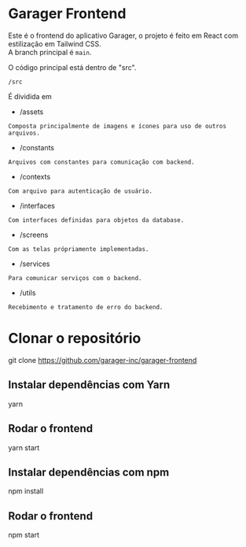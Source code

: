 # Garager Frontend

Este é o frontend do aplicativo Garager, o projeto é feito em React com estilização em Tailwind CSS.  
A branch principal é `main`.

O código principal está dentro de "src".

```
/src
```

É dividida em 

- /assets<br>
```
Composta principalmente de imagens e ícones para uso de outros arquivos.
```
- /constants<br>
```
Arquivos com constantes para comunicação com backend.
```
- /contexts<br>
```
Com arquivo para autenticação de usuário.
```
- /interfaces<br>
```
Com interfaces definidas para objetos da database.
```
- /screens<br>
```
Com as telas própriamente implementadas.
```
- /services<br>
```
Para comunicar serviços com o backend.
```
- /utils<br>
```
Recebimento e tratamento de erro do backend.
```

# Clonar o repositório
git clone https://github.com/garager-inc/garager-frontend

## Instalar dependências com Yarn
yarn

## Rodar o frontend
yarn start

## Instalar dependências com npm
npm install

## Rodar o frontend
npm start

